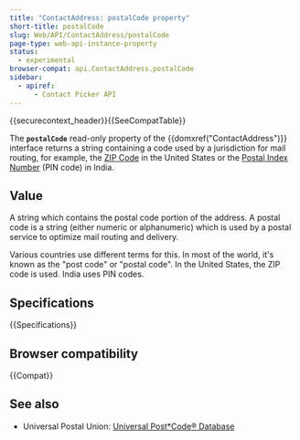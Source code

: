 ```yaml
---
title: "ContactAddress: postalCode property"
short-title: postalCode
slug: Web/API/ContactAddress/postalCode
page-type: web-api-instance-property
status:
  - experimental
browser-compat: api.ContactAddress.postalCode
sidebar:
  - apiref:
      - Contact Picker API
---
```


{{securecontext_header}}{{SeeCompatTable}}

The **`postalCode`** read-only property of the {{domxref("ContactAddress")}} interface returns a string containing a code used by a jurisdiction for mail routing, for example, the [ZIP Code](https://en.wikipedia.org/wiki/ZIP_Code) in the United States or the [Postal Index Number](https://en.wikipedia.org/wiki/Postal_Index_Number) (PIN code) in India.

## Value

A string which contains the postal code portion of the address. A postal code is a string (either numeric or alphanumeric) which is used by a postal service to optimize mail routing and delivery.

Various countries use different terms for this. In most of the world, it's known as the "post code" or "postal code". In the United States, the ZIP code is used. India uses PIN codes.

## Specifications

{{Specifications}}

## Browser compatibility

{{Compat}}

## See also

- Universal Postal Union: [Universal Post\*Code® Database](https://www.upu.int/en/Postal-Solutions/Programmes-Services/Addressing-Solutions)
